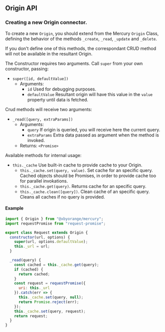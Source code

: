 ## Origin API

### Creating a new Origin connector.

To create a new `Origin`, you should extend from the Mercury `Origin` Class, defining the behavior of the methods `_create`, `_read`, `_update` and `_delete`.

If you don't define one of this methods, the correspondant CRUD method will not be available in the resultant Origin.

The Constructor requires two arguments. Call `super` from your own constructor, passing:
* `super([id, defaultValue])`
  * Arguments:
    * `id` Used for debugging purposes.
    * `defaultValue` Resultant origin will have this value in the `value` property until data is fetched.

Crud methods will receive two arguments:

* `_read([query, extraParams])`
  * Arguments:
    * `query` If origin is queried, you will receive here the current query.
    * `extraParams` Extra data passed as argument when the method is invoked.
  * Returns: `<Promise>`

Available methods for internal usage:

* `this._cache` Use built-in cache to provide cache to your Origin.
  * `this._cache.set(query, value)`. Set cache for an specific query. Cached objects should be Promises, in order to provide cache too for parallel invokations.
  * `this._cache.get(query)`. Returns cache for an specific query.
  * `this._cache.clean([query])`. Clean cache of an specific query. Cleans all caches if no query is provided.

#### Example

```js
import { Origin } from "@xbyorange/mercury";
import requestPromise from "request-promise";

export class Request extends Origin {
  constructor(url, options) {
    super(url, options.defaultValue);
    this._url = url;
  }

  _read(query) {
    const cached = this._cache.get(query);
    if (cached) {
      return cached;
    }
    const request = requestPromise({
      uri: this._url
    }).catch(err => {
      this._cache.set(query, null);
      return Promise.reject(err);
    });
    this._cache.set(query, request);
    return request;
  }
}
```
